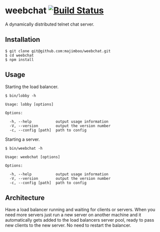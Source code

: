 weebchat [![Build Status](https://travis-ci.org/majimboo/weebchat.svg?branch=master)](https://travis-ci.org/majimboo/weebchat)
========

A dynamically distributed telnet chat server.

Installation
------------

    $ git clone git@github.com:majimboo/weebchat.git
    $ cd weebchat
    $ npm install

Usage
-----

Starting the load balancer.

    $ bin/lobby -h

    Usage: lobby [options]

    Options:

      -h, --help           output usage information
      -V, --version        output the version number
      -c, --config [path]  path to config

Starting a server.

    $ bin/weebchat -h

    Usage: weebchat [options]

    Options:

      -h, --help           output usage information
      -V, --version        output the version number
      -c, --config [path]  path to config

Architecture
------------

Have a load balancer running and waiting for clients or servers. When you need
more servers just run a new server on another machine and it automatically gets
added to the load balancers server pool, ready to pass new clients to the new
server. No need to restart the balancer.
